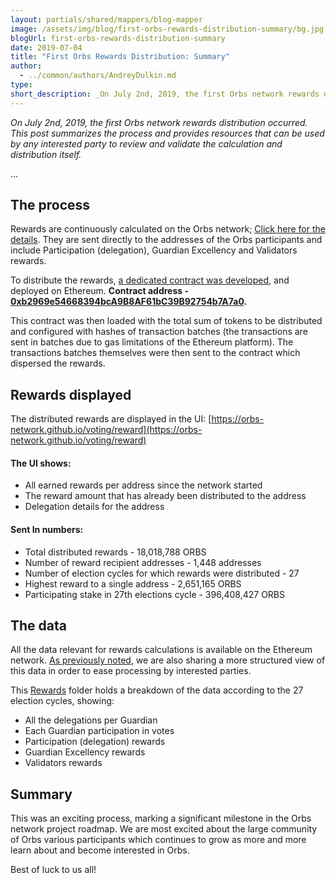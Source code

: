 ```yaml
---
layout: partials/shared/mappers/blog-mapper
image: /assets/img/blog/first-orbs-rewards-distribution-summary/bg.jpg
blogUrl: first-orbs-rewards-distribution-summary
date: 2019-07-04
title: "First Orbs Rewards Distribution: Summary"
author:
  - ../common/authors/AndreyDulkin.md
type:
short_description: _On July 2nd, 2019, the first Orbs network rewards distribution occurred. This post summarizes the process and provides resources that can be used by any interested party to review and validate the calculation and distribution itself._
---
```


_On July 2nd, 2019, the first Orbs network rewards distribution occurred. This post summarizes the process and provides resources that can be used by any interested party to review and validate the calculation and distribution itself._

...

## The process

Rewards are continuously calculated on the Orbs network; [Click here for the details](https://www.orbs.com/rewards-distribution/). They are sent directly to the addresses of the Orbs participants and include Participation (delegation), Guardian Excellency and Validators rewards.

To distribute the rewards, [a dedicated contract was developed](https://github.com/orbs-network/orbs-ethereum-contracts/tree/rewards-distribution/rewards-distribution/ethereum/contracts), and deployed on Ethereum. **Contract address - [0xb2969e54668394bcA9B8AF61bC39B92754b7A7a0](https://etherscan.io/address/0xb2969e54668394bca9b8af61bc39b92754b7a7a0).**

This contract was then loaded with the total sum of tokens to be distributed and configured with hashes of transaction batches (the transactions are sent in batches due to gas limitations of the Ethereum platform). The transactions batches themselves were then sent to the contract which dispersed the rewards.

## Rewards displayed

The distributed rewards are displayed in the UI: [https://orbs-network.github.io/voting/reward](https://orbs-network.github.io/voting/reward)

#### The UI shows:

- All earned rewards per address since the network started
- The reward amount that has already been distributed to the address
- Delegation details for the address

#### Sent In numbers:

- Total distributed rewards - 18,018,788 ORBS
- Number of reward recipient addresses - 1,448 addresses
- Number of election cycles for which rewards were distributed - 27
- Highest reward to a single address - 2,651,165 ORBS
- Participating stake in 27th elections cycle - 396,408,427 ORBS

## The data

All the data relevant for rewards calculations is available on the Ethereum network. [As previously noted](https://www.orbs.com/rewards-distribution/), we are also sharing a more structured view of this data in order to ease processing by interested parties.

This [Rewards](https://drive.google.com/drive/folders/19ua_3fOI2zufCynYC46BDd7XqdhiNLXH) folder holds a breakdown of the data according to the 27 election cycles, showing:

- All the delegations per Guardian
- Each Guardian participation in votes
- Participation (delegation) rewards
- Guardian Excellency rewards
- Validators rewards

## Summary

This was an exciting process, marking a significant milestone in the Orbs network project roadmap. We are most excited about the large community of Orbs various participants which continues to grow as more and more learn about and become interested in Orbs.

Best of luck to us all!
